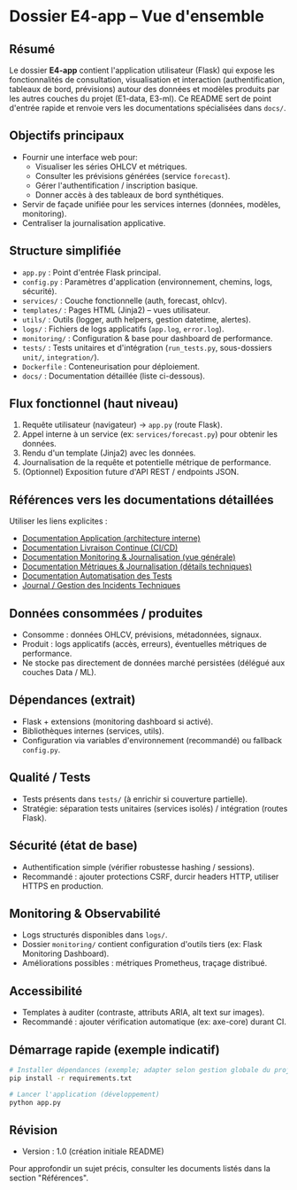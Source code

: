 # Dossier E4-app – Vue d'ensemble

## Résumé
Le dossier **E4-app** contient l'application utilisateur (Flask) qui expose les fonctionnalités de consultation, visualisation et interaction (authentification, tableaux de bord, prévisions) autour des données et modèles produits par les autres couches du projet (E1-data, E3-ml). Ce README sert de point d'entrée rapide et renvoie vers les documentations spécialisées dans `docs/`.

## Objectifs principaux
- Fournir une interface web pour:
  - Visualiser les séries OHLCV et métriques.
  - Consulter les prévisions générées (service `forecast`).
  - Gérer l'authentification / inscription basique.
  - Donner accès à des tableaux de bord synthétiques.
- Servir de façade unifiée pour les services internes (données, modèles, monitoring).
- Centraliser la journalisation applicative.

## Structure simplifiée
- `app.py` : Point d'entrée Flask principal.
- `config.py` : Paramètres d'application (environnement, chemins, logs, sécurité).
- `services/` : Couche fonctionnelle (auth, forecast, ohlcv).
- `templates/` : Pages HTML (Jinja2) – vues utilisateur.
- `utils/` : Outils (logger, auth helpers, gestion datetime, alertes).
- `logs/` : Fichiers de logs applicatifs (`app.log`, `error.log`).
- `monitoring/` : Configuration & base pour dashboard de performance.
- `tests/` : Tests unitaires et d'intégration (`run_tests.py`, sous-dossiers `unit/`, `integration/`).
- `Dockerfile` : Conteneurisation pour déploiement.
- `docs/` : Documentation détaillée (liste ci-dessous).

## Flux fonctionnel (haut niveau)
1. Requête utilisateur (navigateur) → `app.py` (route Flask).
2. Appel interne à un service (ex: `services/forecast.py`) pour obtenir les données.
3. Rendu d'un template (Jinja2) avec les données.
4. Journalisation de la requête et potentielle métrique de performance.
5. (Optionnel) Exposition future d'API REST / endpoints JSON.

## Références vers les documentations détaillées
Utiliser les liens explicites :
- [Documentation Application (architecture interne)](docs/app_documentation.md)
- [Documentation Livraison Continue (CI/CD)](docs/livraison_continue_documentation.md)
- [Documentation Monitoring & Journalisation (vue générale)](docs/monitoring_et_journalisation_documentation.md)
- [Documentation Métriques & Journalisation (détails techniques)](docs/metriques_journalisation_documentation.md)
- [Documentation Automatisation des Tests](docs/automatisation_tests_documentation.md)
- [Journal / Gestion des Incidents Techniques](docs/incident_technique_documentation.md)

## Données consommées / produites
- Consomme : données OHLCV, prévisions, métadonnées, signaux.
- Produit : logs applicatifs (accès, erreurs), éventuelles métriques de performance.
- Ne stocke pas directement de données marché persistées (délégué aux couches Data / ML).

## Dépendances (extrait)
- Flask + extensions (monitoring dashboard si activé).
- Bibliothèques internes (services, utils).
- Configuration via variables d'environnement (recommandé) ou fallback `config.py`.

## Qualité / Tests
- Tests présents dans `tests/` (à enrichir si couverture partielle).
- Stratégie: séparation tests unitaires (services isolés) / intégration (routes Flask).

## Sécurité (état de base)
- Authentification simple (vérifier robustesse hashing / sessions).
- Recommandé : ajouter protections CSRF, durcir headers HTTP, utiliser HTTPS en production.

## Monitoring & Observabilité
- Logs structurés disponibles dans `logs/`.
- Dossier `monitoring/` contient configuration d'outils tiers (ex: Flask Monitoring Dashboard).
- Améliorations possibles : métriques Prometheus, traçage distribué.

## Accessibilité
- Templates à auditer (contraste, attributs ARIA, alt text sur images).
- Recommandé : ajouter vérification automatique (ex: axe-core) durant CI.

## Démarrage rapide (exemple indicatif)
```bash
# Installer dépendances (exemple; adapter selon gestion globale du projet)
pip install -r requirements.txt

# Lancer l'application (développement)
python app.py
```

## Révision
- Version : 1.0 (création initiale README)

Pour approfondir un sujet précis, consulter les documents listés dans la section "Références".
